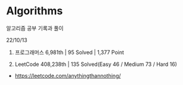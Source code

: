 # Algorithms

알고리즘 공부 기록과 풀이

22/10/13

1. 프로그래머스 6,981th | 95 Solved | 1,377 Point

2. LeetCode 408,238th | 135 Solved(Easy 46 / Medium 73 / Hard 16)
- https://leetcode.com/anythingthannothing/
